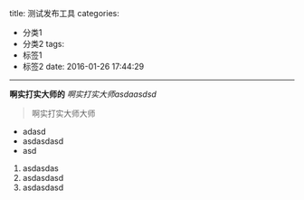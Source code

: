 title: 测试发布工具
categories:
  - 分类1
  - 分类2
tags:
  - 标签1
  - 标签2
date: 2016-01-26 17:44:29
---
**啊实打实大师的**
*啊实打实大师asdaasdsd*
> 啊实打实大师大师

* adasd
* asdasdasd
* asd

1. asdasdas
2. asdasdasd
3. asdasdasd